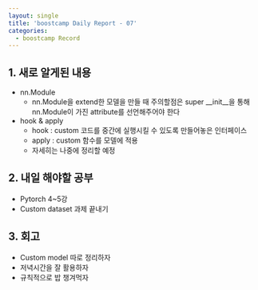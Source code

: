 ```yaml
---
layout: single
title: 'boostcamp Daily Report - 07'
categories:
  - boostcamp Record
---
```

## 1. 새로 알게된 내용
- nn.Module
	- nn.Module을 extend한 모델을 만들 때 주의할점은 super __init__을 통해 nn.Module이 가진 attribute를 선언해주어야 한다
- hook & apply
	- hook : custom 코드를 중간에 실행시킬 수 있도록 만들어놓은 인터페이스
	- apply : custom 함수를 모델에 적용
	- 자세히는 나중에 정리할 예정

## 2. 내일 해야할 공부
- Pytorch 4~5강
- Custom dataset 과제 끝내기

## 3. 회고
- Custom model 따로 정리하자
- 저녁시간을 잘 활용하자
- 규칙적으로 밥 챙겨먹자
